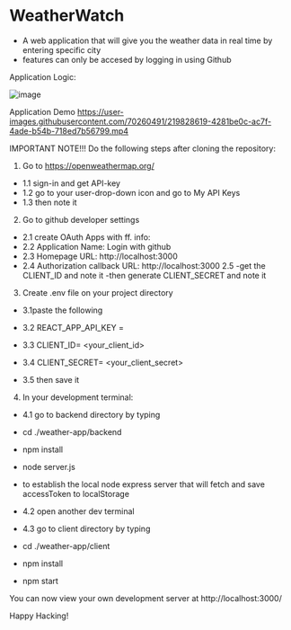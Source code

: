 # WeatherWatch

- A web application that will give you the weather data in real time by entering specific city
- features can only be accesed by logging in using Github

Application Logic:

![image](https://user-images.githubusercontent.com/70260491/219828449-a94b57ba-0c88-407e-a5b3-6cbb1900056d.png)

Application Demo
https://user-images.githubusercontent.com/70260491/219828619-4281be0c-ac7f-4ade-b54b-718ed7b56799.mp4

IMPORTANT NOTE!!!
Do the following steps after cloning the repository:

1. Go to https://openweathermap.org/

- 1.1 sign-in and get API-key
- 1.2 go to your user-drop-down icon and go to My API Keys
- 1.3 then note it

2. Go to github developer settings

- 2.1 create OAuth Apps with ff. info:
- 2.2 Application Name: Login with github
- 2.3 Homepage URL: http://localhost:3000
- 2.4 Authorization callback URL: http://localhost:3000
  2.5
  -get the CLIENT_ID and note it
  -then generate CLIENT_SECRET and note it

3. Create .env file on your project directory

- 3.1paste the following
- 3.2 REACT_APP_API_KEY = <your-API-key>
- 3.3 CLIENT_ID= <your_client_id>
- 3.4 CLIENT_SECRET= <your_client_secret>

- 3.5 then save it

4. In your development terminal:

- 4.1 go to backend directory by typing
- cd ./weather-app/backend
- npm install
- node server.js

- to establish the local node express server that will fetch and save accessToken to localStorage

- 4.2 open another dev terminal
- 4.3 go to client directory by typing
- cd ./weather-app/client
- npm install
- npm start

You can now view your own development server at http://localhost:3000/

Happy Hacking!
